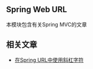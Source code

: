 ## Spring Web URL

本模块包含有关Spring MVC的文章

## 相关文章

+ [在Spring URL中使用斜杠字符](docs/在Spring-URL中使用斜杠字符.md)